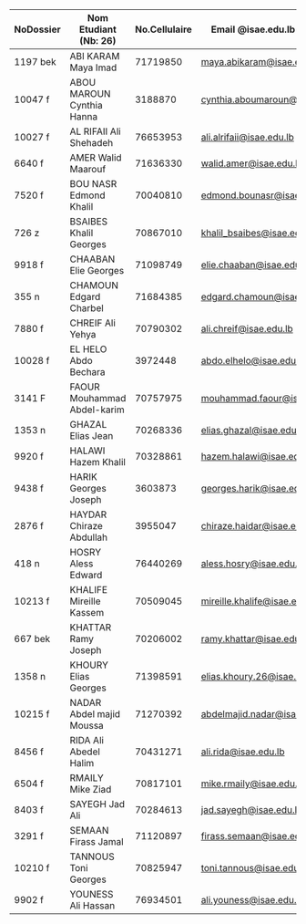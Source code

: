 | NoDossier | Nom Etudiant (Nb: 26)       | No.Cellulaire | Email @isae.edu.lb (Nb: 26)    | Autre email                  | je suis membre | 
|-----------|-----------------------------|---------------|--------------------------------|------------------------------|----------------| 
| 1197 bek  | ABI KARAM Maya Imad         | 71719850      | maya.abikaram@isae.edu.lb      | mayaak.943@gmail.com         |                | 
| 10047 f   | ABOU MAROUN Cynthia Hanna   | 3188870       | cynthia.aboumaroun@isae.edu.lb | cynthia.aboumaroun@gmail.com |                | 
| 10027 f   | AL RIFAII Ali Shehadeh      | 76653953      | ali.alrifaii@isae.edu.lb       | rifai224@hotmail.com         |                | 
| 6640 f    | AMER Walid Maarouf          | 71636330      | walid.amer@isae.edu.lb         | wamer3@gmail.com             |                | 
| 7520 f    | BOU NASR Edmond  Khalil     | 70040810      | edmond.bounasr@isae.edu.lb     | edy-_-91@hotmail.com         |                | 
| 726 z     | BSAIBES Khalil Georges      | 70867010      | khalil_bsaibes@isae.edu.lb     | khalilbsaibes@gmail.com      |                | 
| 9918 f    | CHAABAN Elie Georges        | 71098749      | elie.chaaban@isae.edu.lb       | chaaban94@gmail.com          |                | 
| 355 n     | CHAMOUN Edgard Charbel      | 71684385      | edgard.chamoun@isae.edu.lb     | edgardchamoun@hotmail.com    |                | 
| 7880 f    | CHREIF Ali Yehya            | 70790302      | ali.chreif@isae.edu.lb         | alichreif@hotmail.com        |                | 
| 10028 f   | EL HELO Abdo Bechara        | 3972448       | abdo.elhelo@isae.edu.lb        | abhelou@gmail.com            |                | 
| 3141 F    | FAOUR Mouhammad Abdel-karim | 70757975      | mouhammad.faour@isae.edu.lb    | mohamed.faour@gmail.com      |                | 
| 1353 n    | GHAZAL Elias Jean           | 70268336      | elias.ghazal@isae.edu.lb       | elie.j.ghazal@hotmail.com    |                | 
| 9920 f    | HALAWI Hazem Khalil         | 70328861      | hazem.halawi@isae.edu.lb       | hz505@hotmail.com            |                | 
| 9438 f    | HARIK Georges Joseph        | 3603873       | georges.harik@isae.edu.lb      | georgeharik@gmail.com        |                | 
| 2876 f    | HAYDAR Chiraze Abdullah     | 3955047       | chiraze.haidar@isae.edu.lb     | chiraze.hkh@gmail.com        |                | 
| 418 n     | HOSRY Aless Edward          | 76440269      | aless.hosry@isae.edu.lb        | alesshosry@hotmail.com       |                | 
| 10213 f   | KHALIFE Mireille Kassem     | 70509045      | mireille.khalife@isae.edu.lb   | kh_mireille@hotmail.com      |                | 
| 667 bek   | KHATTAR Ramy Joseph         | 70206002      | ramy.khattar@isae.edu.lb       | khattar.ramy@gmail.com       |                | 
| 1358 n    | KHOURY Elias Georges        | 71398591      | elias.khoury.26@isae.edu.lb    | eliasgkh@gmail.com           |                | 
| 10215 f   | NADAR Abdel majid  Moussa   | 71270392      | abdelmajid.nadar@isae.edu.lb   | abdelmajid.nadar@gmail.com   |                | 
| 8456 f    | RIDA Ali Abedel Halim       | 70431271      | ali.rida@isae.edu.lb           | ali.rd93@gmail.com           |                | 
| 6504 f    | RMAILY Mike Ziad            | 70817101      | mike.rmaily@isae.edu.lb        | rmailymike@gmail.com         |                | 
| 8403 f    | SAYEGH Jad Ali              | 70284613      | jad.sayegh@isae.edu.lb         | jadsay2@gmail.com            |                | 
| 3291 f    | SEMAAN Firass Jamal         | 71120897      | firass.semaan@isae.edu.lb      | firas420@hotmail.com         |                | 
| 10210 f   | TANNOUS Toni Georges        | 70825947      | toni.tannous@isae.edu.lb       | tannous.tony0@gmail.com      |                | 
| 9902 f    | YOUNESS Ali Hassan          | 76934501      | ali.youness@isae.edu.lb        | ayounes3333@gmail.com        |                | 
